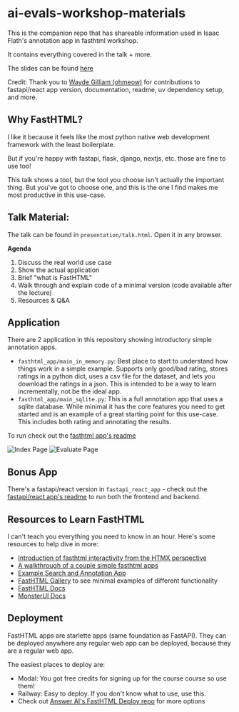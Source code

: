 # ai-evals-workshop-materials

This is the companion repo that has shareable information used in Isaac Flath's annotation app in fasthtml workshop.

It contains everything covered in the talk + more.

The slides can be found [here](https://ai-evals-course.github.io/isaac-fasthtml-workshop/presentation/talk.html)

Credit:  Thank you to [Wayde Gilliam (ohmeow)](www.ohmeow.com) for contributions to fastapi/react app version, documentation, readme, uv dependency setup, and more.

## Why FastHTML?

I like it because it feels like the most python native web development framework with the least boilerplate.

But if you're happy with fastapi, flask, django, nextjs, etc. those are fine to use too!  

This talk shows a tool, but the tool you choose isn't actually the important thing.  But you've got to choose one, and this is the one I find makes me most productive in this use-case.

## Talk Material:

The talk can be found in `presentation/talk.html`.  Open it in any browser.

**Agenda**
1. Discuss the real world use case
2. Show the actual application
3. Brief "what is FastHTML"
4. Walk through and explain code of a minimal version (code available after the lecture)
5. Resources & Q&A

## Application

There are 2 application in this repository showing introductory simple annotation apps.

- `fasthtml_app/main_in_memory.py`: Best place to start to understand how things work in a simple example.  Supports only good/bad rating, stores ratings in a python dict, uses a csv file for the dataset, and lets you download the ratings in a json.  This is intended to be a way to learn incrementally, not be the ideal app.
- `fasthtml_app/main_sqlite.py`:  This is a full annotation app that uses a sqlite database.  While minimal it has the core features you need to get started and is an example of a great starting point for this use-case.  This includes both rating and annotating the results.

To run check out the [fasthtml app's readme](./fasthtml_app/README.md)

![Index Page](./images/index_page.png)
![Evaluate Page](./images/evaluate_page.png)

## Bonus App

There's a fastapi/react version in `fastapi_react_app` - check out the [fastapi/react app's readme](./fastapi_react_app/README.md) to run both the frontend and backend.

## Resources to Learn FastHTML

I can't teach you everything you need to know in an hour.  Here's some resources to help dive in more:

- [Introduction of fasthtml interactivity from the HTMX perspective](https://isaacflath.com/blog/blog_post?fpath=posts%2F2025-04-22-HTMXFoundationsForFasthtml.qmd)
- [A walkthrough of a couple simple fasthtml apps](https://isaacflath.com/blog/blog_post?fpath=posts%2F2025-03-27-FastHTML-Lesson1.ipynb)
- [Example Search and Annotation App](https://github.com/Isaac-Flath/search-starter-demo)
- [FastHTML Gallery](https://gallery.fastht.ml/) to see minimal examples of different functionality
- [FastHTML Docs](doc.fastht.ml)
- [MonsterUI Docs](https://monsterui.answer.ai/)

## Deployment

FastHTML apps are starlette apps (same foundation as FastAPI).  They can be deployed anywhere any regular web app can be deployed, because they are a regular web app.

The easiest places to deploy are:

- Modal: You got free credits for signing up for the course course so use them!
- Railway: Easy to deploy.  If you don't know what to use, use this.
- Check out [Answer AI's FastHTML Deploy repo](https://github.com/answerdotai/fh-deploy) for more options
